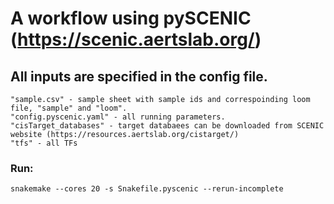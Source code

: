 # A workflow using pySCENIC (https://scenic.aertslab.org/)

## All inputs are specified in the config file. 
    
    "sample.csv" - sample sheet with sample ids and correspoinding loom file, "sample" and "loom". 
    "config.pyscenic.yaml" - all running parameters. 
    "cisTarget_databases" - target databaees can be downloaded from SCENIC website (https://resources.aertslab.org/cistarget/) 
    "tfs" - all TFs
### Run:
    snakemake --cores 20 -s Snakefile.pyscenic --rerun-incomplete
